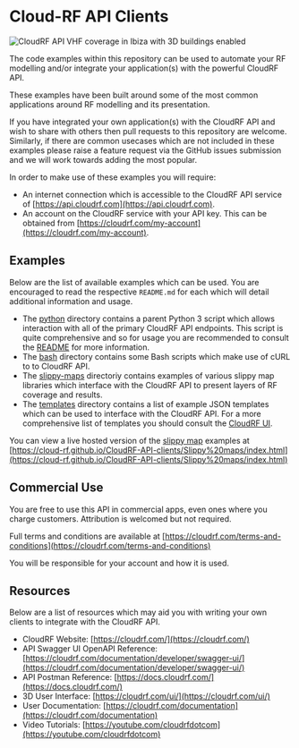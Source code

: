 # Cloud-RF API Clients

![CloudRF API VHF coverage in Ibiza with 3D buildings enabled](https://cloudrf.com/files/ibiza.vhf.jpg)

The code examples within this repository can be used to automate your RF modelling and/or integrate your application(s) with the powerful CloudRF API.

These examples have been built around some of the most common applications around RF modelling and its presentation.

If you have integrated your own application(s) with the CloudRF API and wish to share with others then pull requests to this repository are welcome. Similarly, if there are common usecases which are not included in these examples please raise a feature request via the GitHub issues submission and we will work towards adding the most popular.

In order to make use of these examples you will require:

- An internet connection which is accessible to the CloudRF API service of [https://api.cloudrf.com](https://api.cloudrf.com).
- An account on the CloudRF service with your API key. This can be obtained from [https://cloudrf.com/my-account](https://cloudrf.com/my-account).

## Examples

Below are the list of available examples which can be used. You are encouraged to read the respective `README.md` for each which will detail additional information and usage.

- The [python](python/) directory contains a parent Python 3 script which allows interaction with all of the primary CloudRF API endpoints. This script is quite comprehensive and so for usage you are recommended to consult the [README](python/README.md) for more information.
- The [bash](bash/) directory contains some Bash scripts which make use of cURL to to CloudRF API.
- The [slippy-maps](slippy-maps/) directoriy contains examples of various slippy map libraries which interface with the CloudRF API to present layers of RF coverage and results.
- The [templates](templates/) directory contains a list of example JSON templates which can be used to interface with the CloudRF API. For a more comprehensive list of templates you should consult the [CloudRF UI](https://cloudrf.com/ui).

You can view a live hosted version of the [slippy map](slippy-map) examples at [https://cloud-rf.github.io/CloudRF-API-clients/Slippy%20maps/index.html](https://cloud-rf.github.io/CloudRF-API-clients/Slippy%20maps/index.html)

## Commercial Use

You are free to use this API in commercial apps, even ones where you charge customers. Attribution is welcomed but not required.

Full terms and conditions are available at [https://cloudrf.com/terms-and-conditions](https://cloudrf.com/terms-and-conditions)

You will be responsible for your account and how it is used. 

## Resources

Below are a list of resources which may aid you with writing your own clients to integrate with the CloudRF API.

- CloudRF Website: [https://cloudrf.com/](https://cloudrf.com/)
- API Swagger UI OpenAPI Reference: [https://cloudrf.com/documentation/developer/swagger-ui/](https://cloudrf.com/documentation/developer/swagger-ui/)
- API Postman Reference: [https://docs.cloudrf.com/](https://docs.cloudrf.com/)
- 3D User Interface: [https://cloudrf.com/ui/](https://cloudrf.com/ui/)
- User Documentation: [https://cloudrf.com/documentation](https://cloudrf.com/documentation)
- Video Tutorials: [https://youtube.com/cloudrfdotcom](https://youtube.com/cloudrfdotcom)
